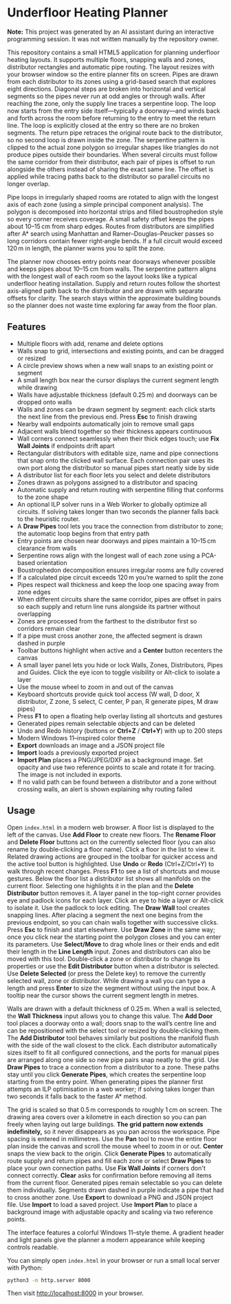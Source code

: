 # Underfloor Heating Planner

**Note:** This project was generated by an AI assistant during an interactive
programming session. It was not written manually by the repository owner.

This repository contains a small HTML5 application for planning underfloor
heating layouts. It supports multiple floors, snapping walls and zones,
distributor rectangles and automatic pipe routing.
The layout resizes with your browser window so the entire planner fits on screen.
Pipes are drawn from each distributor to its zones using a grid-based search
that explores eight directions. Diagonal steps are broken into horizontal and
vertical segments so the pipes never run at odd angles or through walls.
After reaching the zone, only the supply line traces a serpentine loop. The
loop now starts from the entry side itself—typically a doorway—and winds back
and forth across the room before returning to the entry to meet the return
line. The loop is explicitly closed at the entry so there are no broken
segments. The return pipe retraces the original route back to the distributor,
so no second loop is drawn inside the zone. The serpentine pattern is clipped to
the actual zone polygon so irregular shapes like triangles do not produce pipes
outside their boundaries.
When several circuits must follow the same corridor from their distributor,
each pair of pipes is offset to run alongside the others instead of sharing the
exact same line.
The offset is applied while tracing paths back to the distributor so parallel
circuits no longer overlap.

Pipe loops in irregularly shaped rooms are rotated to align with the longest
axis of each zone (using a simple principal component analysis). The polygon is
decomposed into horizontal strips and filled boustrophedon style so every
corner receives coverage. A small safety offset keeps the pipes about
10–15 cm from sharp edges. Routes from distributors are simplified after A*
search using Manhattan and Ramer–Douglas–Peucker passes so long corridors
contain fewer right‑angle bends. If a full circuit would exceed
120 m in length, the planner warns you to split the zone.

The planner now chooses entry points near doorways whenever possible and keeps
pipes about 10–15 cm from walls. The serpentine pattern aligns with the longest
wall of each room so the layout looks like a typical underfloor heating
installation. Supply and return routes follow the shortest axis-aligned path
back to the distributor and are drawn with separate offsets for clarity.
The search stays within the approximate building bounds so the planner does not
waste time exploring far away from the floor plan.

## Features

- Multiple floors with add, rename and delete options
- Walls snap to grid, intersections and existing points, and can be dragged or resized
- A circle preview shows when a new wall snaps to an existing point or segment
- A small length box near the cursor displays the current segment length while drawing
- Walls have adjustable thickness (default 0.25 m) and doorways can be dropped onto walls
- Walls and zones can be drawn segment by segment: each click starts the next line from the previous end. Press **Esc** to finish drawing
- Nearby wall endpoints automatically join to remove small gaps
- Adjacent walls blend together so their thickness appears continuous
- Wall corners connect seamlessly when their thick edges touch; use **Fix Wall Joints** if endpoints drift apart
- Rectangular distributors with editable size, name and pipe connections that snap onto the clicked wall surface. Each connection pair uses its own port along the distributor so manual pipes start neatly side by side
- A distributor list for each floor lets you select and delete distributors
- Zones drawn as polygons assigned to a distributor and spacing
- Automatic supply and return routing with serpentine filling that
  conforms to the zone shape
- An optional ILP solver runs in a Web Worker to globally optimize
  all circuits. If solving takes longer than two seconds the planner
  falls back to the heuristic router.
- A **Draw Pipes** tool lets you trace the connection from distributor to zone;
  the automatic loop begins from that entry path
- Entry points are chosen near doorways and pipes maintain a 10–15 cm
  clearance from walls
- Serpentine rows align with the longest wall of each zone using a PCA-based orientation
- Boustrophedon decomposition ensures irregular rooms are fully covered
- If a calculated pipe circuit exceeds 120 m you’re warned to split the zone
- Pipes respect wall thickness and keep the loop one spacing away from zone edges
- When different circuits share the same corridor, pipes are offset in pairs so
  each supply and return line runs alongside its partner without overlapping
- Zones are processed from the farthest to the distributor first so corridors remain clear
- If a pipe must cross another zone, the affected segment is drawn dashed in purple
- Toolbar buttons highlight when active and a **Center** button recenters the canvas
- A small layer panel lets you hide or lock Walls, Zones, Distributors, Pipes and Guides. Click the eye icon to toggle visibility or Alt-click to isolate a layer
- Use the mouse wheel to zoom in and out of the canvas
- Keyboard shortcuts provide quick tool access (W wall, D door, X distributor, Z zone, S select, C center, P pan, R generate pipes, M draw pipes)
- Press **F1** to open a floating help overlay listing all shortcuts and gestures
- Generated pipes remain selectable objects and can be deleted
- Undo and Redo history (buttons or **Ctrl+Z** / **Ctrl+Y**) with up to 200 steps
- Modern Windows 11–inspired color theme
- **Export** downloads an image and a JSON project file
- **Import** loads a previously exported project
- **Import Plan** places a PNG/JPEG/DXF as a background image. Set opacity and use two reference
  points to scale and rotate it for tracing. The image is not included in exports.
- If no valid path can be found between a distributor and a zone without
  crossing walls, an alert is shown explaining why routing failed

## Usage

Open `index.html` in a modern web browser. A floor list is displayed to the left of the canvas. Use **Add Floor** to create new floors. The **Rename Floor** and **Delete Floor** buttons act on the currently selected floor (you can also rename by double‑clicking a floor name). Click a floor in the list to view it. Related drawing actions are grouped in the toolbar for quicker access and the active tool button is highlighted. Use **Undo** or **Redo** (Ctrl+Z/Ctrl+Y) to walk through recent changes. Press **F1** to see a list of shortcuts and mouse gestures.
Below the floor list a distributor list shows all manifolds on the current floor. Selecting one highlights it in the plan and the **Delete Distributor** button removes it.
A layer panel in the top-right corner provides eye and padlock icons for each layer. Click an eye to hide a layer or Alt-click to isolate it. Use the padlock to lock editing.
The **Draw Wall** tool creates snapping lines. After placing a segment the next one begins from the previous endpoint, so you can chain walls together with successive clicks. Press **Esc** to finish and start elsewhere. Use **Draw Zone** in the same way; once you click near the starting point the polygon closes and you can enter its parameters. Use **Select/Move** to drag whole lines or their ends and edit their length in the **Line Length** input. Zones and distributors can also be moved with this tool. Double‑click a zone or distributor to change its properties or use the **Edit Distributor** button when a distributor is selected. Use **Delete Selected** (or press the Delete key) to remove the currently selected wall, zone or distributor.
While drawing a wall you can type a length and press **Enter** to size the segment without using the input box. A tooltip near the cursor shows the current segment length in metres.

Walls are drawn with a default thickness of 0.25 m. When a wall is selected, the **Wall Thickness** input allows you to change this value. The **Add Door** tool places a doorway onto a wall; doors snap to the wall’s centre line and can be repositioned with the select tool or resized by double‑clicking them. The **Add Distributor** tool behaves similarly but positions the manifold flush with the side of the wall closest to the click. Each distributor automatically sizes itself to fit all configured connections, and the ports for manual pipes are arranged along one side so new pipe pairs snap neatly to the grid. Use **Draw Pipes** to trace a connection from a distributor to a zone. These paths stay until you click **Generate Pipes**, which creates the serpentine loop starting from the entry point. When generating pipes the planner first attempts an ILP optimisation in a web worker; if solving takes longer than two seconds it falls back to the faster A* method.

The grid is scaled so that 0.5 m corresponds to roughly 1 cm on screen. The drawing area covers over a kilometre in each direction so you can pan freely when laying out large buildings. **The grid pattern now extends indefinitely,** so it never disappears as you pan across the workspace. Pipe spacing is entered in millimetres. Use the **Pan** tool to move the entire floor plan inside the canvas and scroll the mouse wheel to zoom in or out. **Center** snaps the view back to the origin. Click **Generate Pipes** to automatically route supply and return pipes and fill each zone or select **Draw Pipes** to place your own connection paths. Use **Fix Wall Joints** if corners don't connect correctly. **Clear** asks for confirmation before removing all items from the current floor. Generated pipes remain selectable so you can delete them individually. Segments drawn dashed in purple indicate a pipe that had to cross another zone. Use **Export** to download a PNG and JSON project file. Use **Import** to load a saved project. Use **Import Plan** to place a background image with adjustable opacity and scaling via two reference points.

The interface features a colorful Windows 11–style theme. A gradient header and light panels give the planner a modern appearance while keeping controls readable.

You can simply open `index.html` in your browser or run a small local server
with Python:

```bash
python3 -m http.server 8000
```

Then visit [http://localhost:8000](http://localhost:8000) in your browser.
